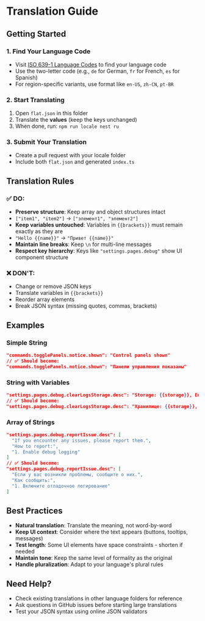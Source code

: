 # Translation Guide

## Getting Started

### 1. Find Your Language Code
- Visit [ISO 639-1 Language Codes](https://en.wikipedia.org/wiki/List_of_ISO_639-1_codes) to find your language code
- Use the two-letter code (e.g., `de` for German, `fr` for French, `es` for Spanish)
- For region-specific variants, use format like `en-US`, `zh-CN`, `pt-BR`

### 2. Start Translating
1. Open `flat.json` in this folder
2. Translate the **values** (keep the keys unchanged)
3. When done, run: `npm run locale nest ru`

### 3. Submit Your Translation
- Create a pull request with your locale folder
- Include both `flat.json` and generated `index.ts`

## Translation Rules

### ✅ DO:
- **Preserve structure**: Keep array and object structures intact
 - `["item1", "item2"]` → `["элемент1", "элемент2"]`
- **Keep variables untouched**: Variables in `{{brackets}}` must remain exactly as they are
 - `"Hello {{name}}"` → `"Привет {{name}}"`
- **Maintain line breaks**: Keep `\n` for multi-line messages
- **Respect key hierarchy**: Keys like `"settings.pages.debug"` show UI component structure

### ❌ DON'T:
- Change or remove JSON keys
- Translate variables in `{{brackets}}`
- Reorder array elements
- Break JSON syntax (missing quotes, commas, brackets)

## Examples

### Simple String
```json
"commands.togglePanels.notice.shown": "Control panels shown"
// ✅ Should become:
"commands.togglePanels.notice.shown": "Панели управления показаны"
```

### String with Variables
```json
"settings.pages.debug.clearLogsStorage.desc": "Storage: {{storage}}, Entries: {{entries}}"
// ✅ Should become:
"settings.pages.debug.clearLogsStorage.desc": "Хранилище: {{storage}}, Записи: {{entries}}"
```

### Array of Strings
```json
"settings.pages.debug.reportIssue.desc": [
  "If you encounter any issues, please report them.",
  "How to report:",
  "1. Enable debug logging"
]
// ✅ Should become:
"settings.pages.debug.reportIssue.desc": [
  "Если у вас возникли проблемы, сообщите о них.",
  "Как сообщить:",
  "1. Включите отладочное логирование"
]
```

## Best Practices

- **Natural translation**: Translate the meaning, not word-by-word
- **Keep UI context**: Consider where the text appears (buttons, tooltips, messages)
- **Test length**: Some UI elements have space constraints - shorten if needed
- **Maintain tone**: Keep the same level of formality as the original
- **Handle pluralization**: Adapt to your language's plural rules

## Need Help?
- Check existing translations in other language folders for reference
- Ask questions in GitHub issues before starting large translations
- Test your JSON syntax using online JSON validators